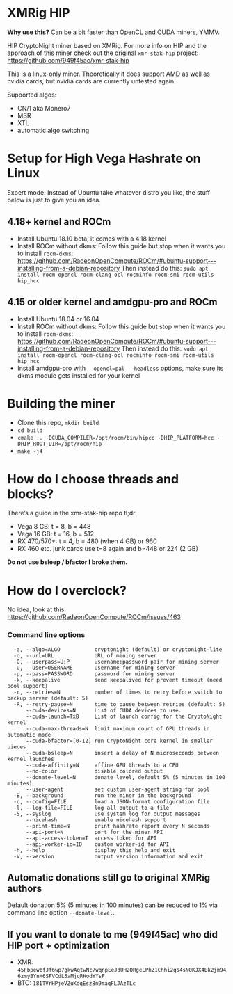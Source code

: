 # XMRig HIP

**Why use this?** Can be a bit faster than OpenCL and CUDA miners, YMMV.

HIP CryptoNight miner based on XMRig. For more info on HIP and the approach of this miner check out the original `xmr-stak-hip` project: https://github.com/949f45ac/xmr-stak-hip

This is a linux-only miner. Theoretically it does support AMD as well as nvidia cards, but nvidia cards are currently untested again.

Supported algos:
- CN/1 aka Monero7
- MSR
- XTL
- automatic algo switching

# Setup for High Vega Hashrate on Linux

Expert mode: Instead of Ubuntu take whatever distro you like, the stuff below is just to give you an idea.

## 4.18+ kernel and ROCm
- Install Ubuntu 18.10 beta, it comes with a 4.18 kernel
- Install ROCm without dkms:
Follow this guide but stop when it wants you to install `rocm-dkms`:
https://github.com/RadeonOpenCompute/ROCm/#ubuntu-support---installing-from-a-debian-repository
Then instead do this:
`sudo apt install rocm-opencl rocm-clang-ocl rocminfo rocm-smi rocm-utils hip_hcc`

## 4.15 or older kernel and amdgpu-pro and ROCm
- Install Ubuntu 18.04 or 16.04
- Install ROCm without dkms:
Follow this guide but stop when it wants you to install `rocm-dkms`:
https://github.com/RadeonOpenCompute/ROCm/#ubuntu-support---installing-from-a-debian-repository
Then instead do this:
`sudo apt install rocm-opencl rocm-clang-ocl rocminfo rocm-smi rocm-utils hip_hcc`
- Install amdgpu-pro with `--opencl=pal --headless` options, make sure its dkms module gets installed for your kernel

# Building the miner
- Clone this repo, `mkdir build`
- `cd build`
- `cmake .. -DCUDA_COMPILER=/opt/rocm/bin/hipcc -DHIP_PLATFORM=hcc -DHIP_ROOT_DIR=/opt/rocm/hip`
- `make -j4`

# How do I choose threads and blocks?
There’s a guide in the xmr-stak-hip repo
tl;dr
- Vega 8 GB: t = 8, b = 448
- Vega 16 GB: t = 16, b = 512
- RX 470/570+: t = 4, b = 480 (when 4 GB) or 960
- RX 460 etc. junk cards use t=8 again and b=448 or 224 (2 GB)

**Do not use bsleep / bfactor I broke them.**

# How do I overclock?

No idea, look at this: https://github.com/RadeonOpenCompute/ROCm/issues/463

### Command line options
```
  -a, --algo=ALGO           cryptonight (default) or cryptonight-lite
  -o, --url=URL             URL of mining server
  -O, --userpass=U:P        username:password pair for mining server
  -u, --user=USERNAME       username for mining server
  -p, --pass=PASSWORD       password for mining server
  -k, --keepalive           send keepalived for prevent timeout (need pool support)
  -r, --retries=N           number of times to retry before switch to backup server (default: 5)
  -R, --retry-pause=N       time to pause between retries (default: 5)
      --cuda-devices=N      List of CUDA devices to use.
      --cuda-launch=TxB     List of launch config for the CryptoNight kernel
      --cuda-max-threads=N  limit maximum count of GPU threads in automatic mode
      --cuda-bfactor=[0-12] run CryptoNight core kernel in smaller pieces
      --cuda-bsleep=N       insert a delay of N microseconds between kernel launches
      --cuda-affinity=N     affine GPU threads to a CPU
      --no-color            disable colored output
      --donate-level=N      donate level, default 5% (5 minutes in 100 minutes)
      --user-agent          set custom user-agent string for pool
  -B, --background          run the miner in the background
  -c, --config=FILE         load a JSON-format configuration file
  -l, --log-file=FILE       log all output to a file
  -S, --syslog              use system log for output messages
      --nicehash            enable nicehash support
      --print-time=N        print hashrate report every N seconds
      --api-port=N          port for the miner API
      --api-access-token=T  access token for API
      --api-worker-id=ID    custom worker-id for API
  -h, --help                display this help and exit
  -V, --version             output version information and exit
```

## Automatic donations still go to original XMRig authors
Default donation 5% (5 minutes in 100 minutes) can be reduced to 1% via command line option `--donate-level`.

## If you want to donate to me (949f45ac) who did HIP port + optimization

* XMR: `45FbpewbfJf6wp7gkwAqtwNc7wqnpEeJdUH2QRgeLPhZ1Chhi2qs4sNQKJX4Ek2jm946zmyBYnH6SFVCdL5aMjqRHodYYsF`
* BTC: `181TVrHPjeVZuKdqEsz8n9maqFLJAzTLc`
